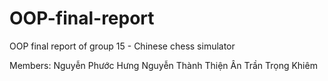 # OOP-final-report
OOP final report of group 15 - Chinese chess simulator

Members:
Nguyễn Phước Hưng
Nguyễn Thành Thiện Ân
Trần Trọng Khiêm
 
